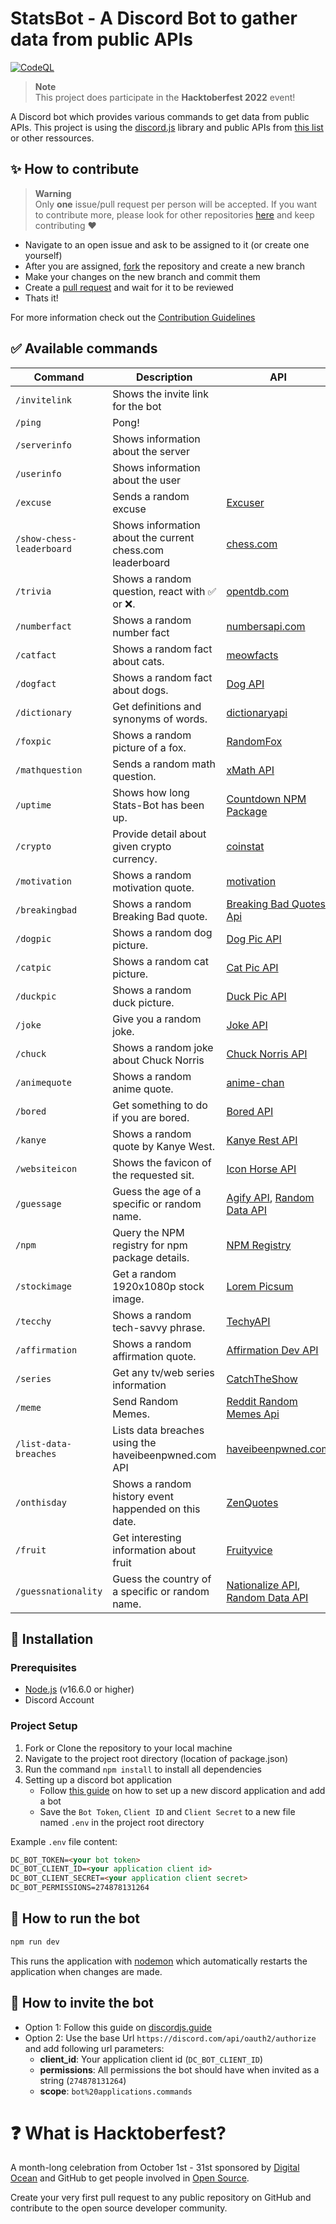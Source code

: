 # StatsBot - A Discord Bot to gather data from public APIs

[![CodeQL](https://github.com/thieleju/statsbot/actions/workflows/codeql-analysis.yml/badge.svg)](https://github.com/thieleju/statsbot/actions/workflows/codeql-analysis.yml)

> **Note** <br>
> This project does participate in the **Hacktoberfest 2022** event!

A Discord bot which provides various commands to get data from public APIs. This project is using the [discord.js](https://discord.js.org/) library and public APIs from [this list](https://github.com/public-apis/public-apis) or other ressources.

## :sparkles: How to contribute

> **Warning** <br>
> Only **one** issue/pull request per person will be accepted. If you want to contribute more, please look for other repositories [here](https://github.com/topics/hacktoberfest-2022?o=desc&s=updated) and keep contributing ❤️

- Navigate to an open issue and ask to be assigned to it (or create one yourself)
- After you are assigned, [fork](https://docs.github.com/en/get-started/quickstart/fork-a-repo) the repository and create a new branch
- Make your changes on the new branch and commit them
- Create a [pull request](https://docs.github.com/en/pull-requests/collaborating-with-pull-requests/proposing-changes-to-your-work-with-pull-requests/creating-a-pull-request) and wait for it to be reviewed
- Thats it!

For more information check out the [Contribution Guidelines](CONTRIBUTING.md)

## :white_check_mark: Available commands

<!-- markdown table -->

| Command                   | Description                                               | API                                                                                         |
| ------------------------- | --------------------------------------------------------- | ------------------------------------------------------------------------------------------- |
| `/invitelink`             | Shows the invite link for the bot                         |                                                                                             |
| `/ping`                   | Pong!                                                     |                                                                                             |
| `/serverinfo`             | Shows information about the server                        |                                                                                             |
| `/userinfo`               | Shows information about the user                          |                                                                                             |
| `/excuse`                 | Sends a random excuse                                     | [Excuser](https://excuser.herokuapp.com/)                                                   |
| `/show-chess-leaderboard` | Shows information about the current chess.com leaderboard | [chess.com](https://www.chess.com/news/view/published-data-api)                             |
| `/trivia`                 | Shows a random question, react with ✅ or ❌.               | [opentdb.com](https://opentdb.com/api.php?amount=1&type=boolean)                           |
| `/numberfact`             | Shows a random number fact                                | [numbersapi.com](http://numbersapi.com/)                                                    |
| `/catfact`                | Shows a random fact about cats.                           | [meowfacts](https://github.com/wh-iterabb-it/meowfacts)                                     |
| `/dogfact`                | Shows a random fact about dogs.                           | [Dog API](http://dog-api.kinduff.com/api/facts)                                             |
| `/dictionary`             | Get definitions and synonyms of words.                    | [dictionaryapi](https://dictionaryapi.dev/)                                                 |
| `/foxpic`                 | Shows a random picture of a fox.                          | [RandomFox](https://randomfox.ca/floof/)                                                    |
| `/mathquestion`           | Sends a random math question.                             | [xMath API](https://x-math.herokuapp.com/)                                                  |
| `/uptime`                 | Shows how long Stats-Bot has been up.                     | [Countdown NPM Package](https://www.npmjs.com/package/countdown)                            |
| `/crypto`                 | Provide detail about given crypto currency.               | [coinstat](https://documenter.getpostman.com/view/5734027/RzZ6Hzr3)                         |
| `/motivation`             | Shows a random motivation quote.                          | [motivation](https://nodejs-quoteapp.herokuapp.com/)                                        |
| `/breakingbad`            | Shows a random Breaking Bad quote.                        | [Breaking Bad Quotes Api](https://breakingbadquotes.xyz/)                                   |
| `/dogpic`                 | Shows a random dog picture.                               | [Dog Pic API](https://random.dog/woof.json/)                                                |
| `/catpic`                 | Shows a random cat picture.                               | [Cat Pic API](https://aws.random.cat/meow/)                                                 |
| `/duckpic`                | Shows a random duck picture.                              | [Duck Pic API](https://random-d.uk/api/quack/)                                              |
| `/joke`                   | Give you a random joke.                                   | [Joke API](https://sv443.net/jokeapi/v2/)                                                   |
| `/chuck`                  | Shows a random joke about Chuck Norris                    | [Chuck Norris API](https://api.chucknorris.io/jokes/random)                                 |
| `/animequote`             | Shows a random anime quote.                               | [anime-chan](https://animechan.vercel.app/)                                                 |
| `/bored`                  | Get something to do if you are bored.                     | [Bored API](http://www.boredapi.com/api/activity/)                                          |
| `/kanye`                  | Shows a random quote by Kanye West.                       | [Kanye Rest API](https://api.kanye.rest/)                                                   |
| `/websiteicon`            | Shows the favicon of the requested sit.                   | [Icon Horse API](https://icon.horse/)                                                       |
| `/guessage`               | Guess the age of a specific or random name.               | [Agify API](https://agify.io/), [Random Data API](https://random-data-api.com/)             |
| `/npm`                    | Query the NPM registry for npm package details.           | [NPM Registry](https://github.com/npm/registry/blob/master/docs/REGISTRY-API.md)            |
| `/stockimage`             | Get a random 1920x1080p stock image.                      | [Lorem Picsum](https://picsum.photos/)                                                      |
| `/tecchy`                 | Shows a random tech-savvy phrase.                         | [TechyAPI](https://techy-api.vercel.app/api/json)                                           |
| `/affirmation`            | Shows a random affirmation quote.                         | [Affirmation Dev API](https://www.affirmations.dev/)                                        |
| `/series`                 | Get any tv/web series information                         | [CatchTheShow](https://catchtheshow.herokuapp.com/api/documentation)                        |
| `/meme`                   | Send Random Memes.                                        | [Reddit Random Memes Api](https://reddit-meme-api.herokuapp.com)                            |
| `/list-data-breaches`     | Lists data breaches using the haveibeenpwned.com API      | [haveibeenpwned.com](https://haveibeenpwned.com/api)                                        |
| `/onthisday`              | Shows a random history event happended on this date.      | [ZenQuotes](https://today.zenquotes.io/api/)                                                |
| `/fruit`                  | Get interesting information about fruit                   | [Fruityvice](https://www.fruityvice.com/)                                                   |
| `/guessnationality`       | Guess the country of a specific or random name.           | [Nationalize API](https://nationalize.io/), [Random Data API](https://random-data-api.com/) |

## :wrench: Installation

### Prerequisites

- [Node.js](https://nodejs.org/en/download/) (v16.6.0 or higher)
- Discord Account

### Project Setup

1. Fork or Clone the repository to your local machine
2. Navigate to the project root directory (location of package.json)
3. Run the command `npm install` to install all dependencies
4. Setting up a discord bot application
   - Follow [this guide](https://discordjs.guide/preparations/setting-up-a-bot-application.html) on how to set up a new discord application and add a bot
   - Save the `Bot Token`, `Client ID` and `Client Secret` to a new file named `.env` in the project root directory

Example `.env` file content:

```html
DC_BOT_TOKEN=<your bot token>
DC_BOT_CLIENT_ID=<your application client id>
DC_BOT_CLIENT_SECRET=<your application client secret>
DC_BOT_PERMISSIONS=274878131264
```

## :rocket: How to run the bot

```sh
npm run dev
```

This runs the application with [nodemon](https://www.npmjs.com/package/nodemon) which automatically restarts the application when changes are made.

## :link: How to invite the bot

- Option 1: Follow this guide on [discordjs.guide](https://discordjs.guide/preparations/adding-your-bot-to-servers.html)
- Option 2: Use the base Url `https://discord.com/api/oauth2/authorize` and add following url parameters:
  - **client_id**: Your application client id (`DC_BOT_CLIENT_ID`)
  - **permissions**: All permissions the bot should have when invited as a string (`274878131264`)
  - **scope**: `bot%20applications.commands`

# :question: What is Hacktoberfest?

A month-long celebration from October 1st - 31st sponsored by [Digital Ocean](https://hacktoberfest.com/) and GitHub to get people involved in [Open Source](https://github.com/open-source).

Create your very first pull request to any public repository on GitHub and contribute to the open source developer community.
